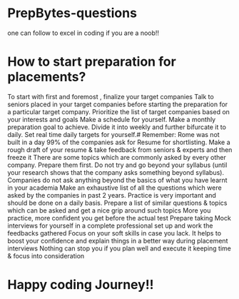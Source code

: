 # PrepBytes-questions
one can follow to excel in coding if you are a noob!!
# How to start preparation for placements?
To start with first and foremost , finalize your target companies
Talk to seniors placed in your target companies before starting the preparation for a particular target company.
Prioritize the list of target companies based on your interests and goals
Make a schedule for yourself.
Make a monthly preparation goal to achieve.
Divide it into weekly and further bifurcate it to daily. Set real time daily targets for yourself.# Remember: Rome was not built in a day
99% of the companies ask for Resume for shortlisting. Make a rough draft of your resume & take feedback from seniors & experts and then freeze it
There are some topics which are commonly asked by every other company. Prepare them first.
Do not try and go beyond your syllabus (until your research shows that the company asks something beyond syllabus). Companies do not ask anything beyond the basics of what you have learnt in your academia
Make an exhaustive list of all the questions which were asked by the companies in past 2 years.
Practice is very important and should be done on a daily basis. Prepare a list of similar questions & topics which can be asked and get a nice grip around such topics
More you practice, more confident you get before the actual test
Prepare taking Mock interviews for yourself in a complete professional set up and work the feedbacks gathered
Focus on your soft skills in case you lack. It helps to boost your confidence and explain things in a better way during placement interviews
Nothing can stop you if you plan well and execute it keeping time & focus into consideration



# Happy coding Journey!!
